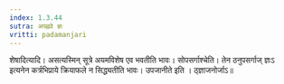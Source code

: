 ```yaml
---
index: 1.3.44
sutra: अपह्नवे ज्ञः
vritti: padamanjari
---
```


 शेषादित्यादि। असत्यस्मिन् सूत्रे अयमविशेष एव भवतीति भावः। सोपसर्गाश्चेति। तेन ठनुपसर्गाज् ज्ञःऽ इत्यनेन कर्त्रभिप्राये क्रियाफले न सिद्ध्यतीति भावः। उपजानीते इति । ठ्ज्ञाजनोर्जाऽ॥